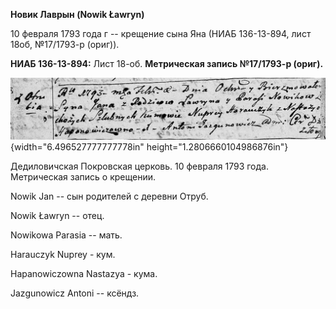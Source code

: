 **Новик Лаврын (Nowik Ławryn)**

10 февраля 1793 года г -- крещение сына Яна (НИАБ 136-13-894, лист 18об,
№17/1793-р (ориг)).

**НИАБ 136-13-894:** Лист 18-об. **Метрическая запись №17/1793-р
(ориг).**

![](./media/9d0462e5ccea592be960677c95de7b9b3d1ffcb5.png){width="6.496527777777778in"
height="1.2806660104986876in"}

Дедиловичская Покровская церковь. 10 февраля 1793 года. Метрическая
запись о крещении.

Nowik Jan -- сын родителей с деревни Отруб.

Nowik Ławryn -- отец.

Nowikowa Parasia -- мать.

Harauczyk Nuprey - кум.

Hapanowiczowna Nastazya - кума.

Jazgunowicz Antoni -- ксёндз.
